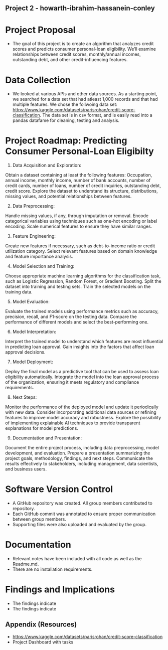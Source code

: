 ## Project 2 - howarth-ibrahim-hassanein-conley

# Project Proposal
- The goal of this project is to create an algorithm that analyzes credit scores and predicts consumer personal-loan eligibility. We’ll examine relationships between credit scores, monthly/annual incomes, outstanding debt, and other credit-influencing features.

# Data Collection
- We looked at various APIs and other data sources. As a starting point, we searched for a data set that had atleast 1,000 records and that had multiple features. We chose the follwoing data set: https://www.kaggle.com/datasets/parisrohan/credit-score-classification. The data set is in csv format, and is easily read into a pandas datafame for cleaning, testing and analysis.   

# Project Roadmap: Predicting Consumer Personal-Loan Eligibilty
1. Data Acquisition and Exploration:

Obtain a dataset containing at least the following features: Occupation, annual income, monthly income, number of bank accounts, number of credit cards, number of loans, number of credit inquiries, outstanding debt, credit score. 
Explore the dataset to understand its structure, distributions, missing values, and potential relationships between features.

2. Data Preprocessing:

Handle missing values, if any, through imputation or removal.
Encode categorical variables using techniques such as one-hot encoding or label encoding.
Scale numerical features to ensure they have similar ranges.

3. Feature Engineering:

Create new features if necessary, such as debt-to-income ratio or credit utilization category.
Select relevant features based on domain knowledge and feature importance analysis.

4. Model Selection and Training:

Choose appropriate machine learning algorithms for the classification task, such as Logistic Regression, Random Forest, or Gradient Boosting.
Split the dataset into training and testing sets.
Train the selected models on the training data.

5. Model Evaluation:

Evaluate the trained models using performance metrics such as accuracy, precision, recall, and F1-score on the testing data.
Compare the performance of different models and select the best-performing one.

6. Model Interpretation:

Interpret the trained model to understand which features are most influential in predicting loan approval.
Gain insights into the factors that affect loan approval decisions.

7. Model Deployment:

Deploy the final model as a predictive tool that can be used to assess loan eligibility automatically.
Integrate the model into the loan approval process of the organization, ensuring it meets regulatory and compliance requirements.

8. Next Steps:

Monitor the performance of the deployed model and update it periodically with new data.
Consider incorporating additional data sources or refining features to improve model accuracy and robustness.
Explore the possibility of implementing explainable AI techniques to provide transparent explanations for model predictions.

9. Documentation and Presentation:

Document the entire project process, including data preprocessing, model development, and evaluation.
Prepare a presentation summarizing the project goals, methodology, findings, and next steps.
Communicate the results effectively to stakeholders, including management, data scientists, and business users.

# Software Version Control
- A GitHub repository was created.  All group members contributed to repository.
- Each GitHub commit was annotated to ensure proper communication between group members.
- Supporting files were also uploaded and evaluated by the group.

# Documentation
- Relevant notes have been included with all code as well as the Readme.md.
- There are no installation requirements.

# Findings and Implications
- The findings indicate 
- The findings indicate 

## Appendix (Resources)
- https://www.kaggle.com/datasets/parisrohan/credit-score-classification
- Project Dashboard with tasks 


